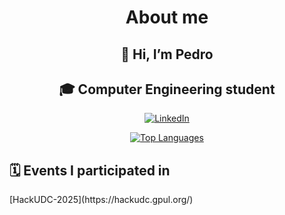 <center>
<h1>About me</h1>


<h2>👋 Hi, I’m Pedro</h2>
<h2>🎓 Computer Engineering student</h2>

[![LinkedIn](https://img.shields.io/badge/LinkedIn-Connect-blue)](https://www.linkedin.com/in/pedro-saavedra-rubinos-04b691297/?originalSubdomain=es)

[![Top Languages](https://github-readme-stats.vercel.app/api/top-langs/?username=PedroSaavedraR&layout=compact)](https://github.com/PedroSaavedraR/github-readme-stats)

</center>

<h2>🗓️ Events I participated in</h2>
[HackUDC-2025](https://hackudc.gpul.org/)
